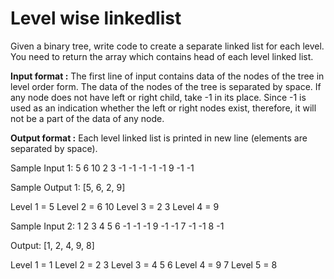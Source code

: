 # Level wise linkedlist

Given a binary tree, write code to create a separate linked list for each level. You need to return the array which contains head of each level linked list.

**Input format :**
The first line of input contains data of the nodes of the tree in level order form. The data of the nodes of the tree is separated by space. If any node does not have left or right child, take -1 in its place. Since -1 is used as an indication whether the left or right nodes exist, therefore, it will not be a part of the data of any node.

**Output format :**
Each level linked list is printed in new line (elements are separated by space).

Sample Input 1:
5 6 10 2 3 -1 -1 -1 -1 -1 9 -1 -1

Sample Output 1:
[5, 6, 2, 9]

Level 1 = 5 
Level 2 = 6 10 
Level 3 = 2 3 
Level 4 = 9

Sample Input 2:
1 2 3 4 5 6 -1 -1 -1 9 -1 -1 7 -1 -1 8 -1

Output:
[1, 2, 4, 9, 8]

Level 1 = 1 
Level 2 = 2 3 
Level 3 = 4 5 6
Level 4 = 9 7
Level 5 = 8
